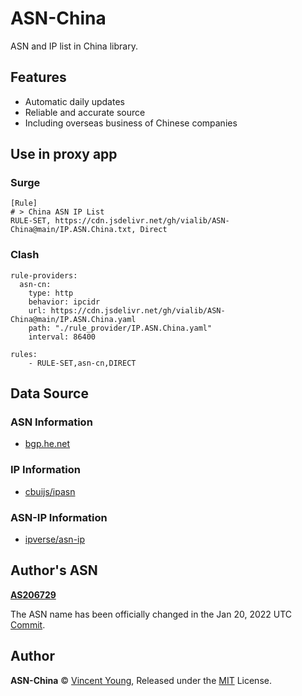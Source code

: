 <!--
 * @Author: Vincent Young
 * @Date: 2022-11-17 02:07:33
 * @LastEditors: Vincent Young
 * @LastEditTime: 2022-11-17 03:33:16
 * @FilePath: /ASN-China/README.md
 * @Telegram: https://t.me/missuo
 * 
 * Copyright © 2022 by Vincent, All Rights Reserved. 
-->
# ASN-China
ASN and IP list in China library.

## Features
- Automatic daily updates
- Reliable and accurate source
- Including overseas business of Chinese companies
## Use in proxy app
### Surge
```
[Rule]
# > China ASN IP List
RULE-SET, https://cdn.jsdelivr.net/gh/vialib/ASN-China@main/IP.ASN.China.txt, Direct
```

### Clash
```
rule-providers:
  asn-cn:
    type: http
    behavior: ipcidr
    url: https://cdn.jsdelivr.net/gh/vialib/ASN-China@main/IP.ASN.China.yaml
    path: "./rule_provider/IP.ASN.China.yaml"
    interval: 86400

rules:
    - RULE-SET,asn-cn,DIRECT
```


## Data Source
### ASN Information
- [bgp.he.net](https://bgp.he.net/country/CN)

### IP Information
- [cbuijs/ipasn](https://github.com/cbuijs/ipasn)

### ASN-IP Information
- [ipverse/asn-ip](https://github.com/ipverse/asn-ip)

## Author's ASN
**[AS206729](https://bgp.he.net/AS206729)**

The ASN name has been officially changed in the Jan 20, 2022 UTC [Commit](https://github.com/missuo/ASN-China/commit/4345acd8e146c99d56792977d88ed1d6417c9e22).

## Author

**ASN-China** © [Vincent Young](https://github.com/missuo), Released under the [MIT](./LICENSE) License.<br>



